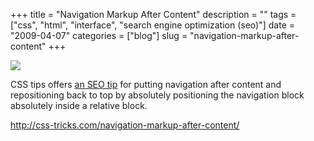 +++
title = "Navigation Markup After Content"
description = ""
tags = ["css", "html", "interface", "search engine optimization (seo)"]
date = "2009-04-07"
categories = ["blog"]
slug = "navigation-markup-after-content"
+++



  <div class="notebook-screenshot"><a href="http://css-tricks.com/navigation-markup-after-content/"><img src="//media.konigi.com/bluga/wt49dbc25a64401.jpg"/></a></div><p>CSS tips offers <a href="http://css-tricks.com/navigation-markup-after-content/">an SEO tip</a> for putting navigation after content and repositioning back to top by absolutely positioning the navigation block absolutely inside a relative block.</p>
    
  <a href="http://css-tricks.com/navigation-markup-after-content/">http://css-tricks.com/navigation-markup-after-content/</a>

